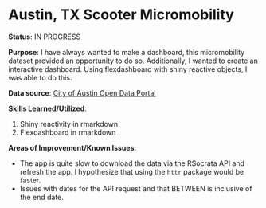 # Austin, TX Scooter Micromobility

**Status**: IN PROGRESS

**Purpose**: I have always wanted to make a dashboard, this micromobility dataset provided an opportunity to do so. 
Additionally, I wanted to create an interactive dashboard. Using flexdashboard with shiny reactive objects, I was able to do this. 

**Data source**: [City of Austin Open Data Portal](https://data.austintexas.gov/Transportation-and-Mobility/Shared-Micromobility-Vehicle-Trips/7d8e-dm7r)

**Skills Learned/Utilized**:
1. Shiny reactivity in rmarkdown
2. Flexdashboard in rmarkdown


**Areas of Improvement/Known Issues**:
- The app is quite slow to download the data via the RSocrata API and refresh the app. I hypothesize that using the `httr` package would be faster.
- Issues with dates for the API request and that BETWEEN is inclusive of the end date.
